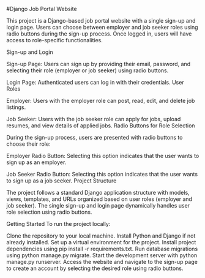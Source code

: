 #Django Job Portal Website


This project is a Django-based job portal website with a single sign-up and login page. Users can choose between employer and job seeker roles using radio buttons during the sign-up process. Once logged in, users will have access to role-specific functionalities.

Sign-up and Login

Sign-up Page: Users can sign up by providing their email, password, and selecting their role (employer or job seeker) using radio buttons.

Login Page: Authenticated users can log in with their credentials.
User Roles

Employer: Users with the employer role can post, read, edit, and delete job listings.

Job Seeker: Users with the job seeker role can apply for jobs, upload resumes, and view details of applied jobs.
Radio Buttons for Role Selection

During the sign-up process, users are presented with radio buttons to choose their role:

Employer Radio Button: Selecting this option indicates that the user wants to sign up as an employer.

Job Seeker Radio Button: Selecting this option indicates that the user wants to sign up as a job seeker.
Project Structure

The project follows a standard Django application structure with models, views, templates, and URLs organized based on user roles (employer and job seeker). The single sign-up and login page dynamically handles user role selection using radio buttons.

Getting Started
To run the project locally:

Clone the repository to your local machine.
Install Python and Django if not already installed.
Set up a virtual environment for the project.
Install project dependencies using pip install -r requirements.txt.
Run database migrations using python manage.py migrate.
Start the development server with python manage.py runserver.
Access the website and navigate to the sign-up page to create an account by selecting the desired role using radio buttons.
